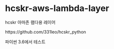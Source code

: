 # hcskr-aws-lambda-layer
hcskr 아마존 램다용 레이어<br>
<p>https://github.com/331leo/hcskr_python</p>
파이썬 3.6에서 테스트
